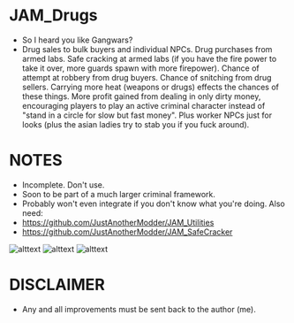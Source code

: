 # JAM_Drugs

- So I heard you like Gangwars?
- Drug sales to bulk buyers and individual NPCs. Drug purchases from armed labs. Safe cracking at armed labs (if you have the fire power to take it over, more guards spawn with more firepower). Chance of attempt at robbery from drug buyers. Chance of snitching from drug sellers. Carrying more heat (weapons or drugs) effects the chances of these things. More profit gained from dealing in only dirty money, encouraging players to play an active criminal character instead of "stand in a circle for slow but fast money". Plus worker NPCs just for looks (plus the asian ladies try to stab you if you fuck around).

# NOTES

- Incomplete. Don't use.
- Soon to be part of a much larger criminal framework.
- Probably won't even integrate if you don't know what you're doing. Also need:
- https://github.com/JustAnotherModder/JAM_Utilities
- https://github.com/JustAnotherModder/JAM_SafeCracker

![alttext](https://cdn.discordapp.com/attachments/441865498393575424/563655022156447744/unknown.png)
![alttext](https://i.imgur.com/2FvhMqS.jpg)
![alttext](https://cdn.discordapp.com/attachments/557161943572545537/564007253494202388/unknown.png)

# DISCLAIMER
- Any and all improvements must be sent back to the author (me).
